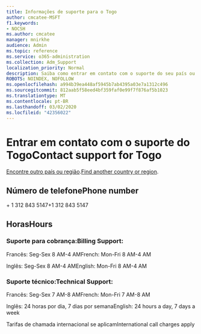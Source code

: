 ```yaml
---
title: Informações de suporte para o Togo
author: cmcatee-MSFT
f1.keywords:
- NOCSH
ms.author: cmcatee
manager: mnirkhe
audience: Admin
ms.topic: reference
ms.service: o365-administration
ms.collection: Adm_Support
localization_priority: Normal
description: Saiba como entrar em contato com o suporte do seu país ou região.
ROBOTS: NOINDEX, NOFOLLOW
ms.openlocfilehash: a994b39ea448af5945b7ab4395a03e7a1312c496
ms.sourcegitcommit: 812aab5f58eed4bf359faf0e99f7f876af5b1023
ms.translationtype: MT
ms.contentlocale: pt-BR
ms.lasthandoff: 03/02/2020
ms.locfileid: "42356022"
---
```

# <a name="contact-support-for-togo"></a><span data-ttu-id="56ac9-103">Entrar em contato com o suporte do Togo</span><span class="sxs-lookup"><span data-stu-id="56ac9-103">Contact support for Togo</span></span>

<span data-ttu-id="56ac9-104">[Encontre outro país ou região](../contact-support-for-business-products.md).</span><span class="sxs-lookup"><span data-stu-id="56ac9-104">[Find another country or region](../contact-support-for-business-products.md).</span></span>

## <a name="phone-number"></a><span data-ttu-id="56ac9-105">Número de telefone</span><span class="sxs-lookup"><span data-stu-id="56ac9-105">Phone number</span></span>
<span data-ttu-id="56ac9-106">+ 1 312 843 5147</span><span class="sxs-lookup"><span data-stu-id="56ac9-106">+1 312 843 5147</span></span>

## <a name="hours"></a><span data-ttu-id="56ac9-107">Horas</span><span class="sxs-lookup"><span data-stu-id="56ac9-107">Hours</span></span>
### <a name="billing-support"></a><span data-ttu-id="56ac9-108">Suporte para cobrança:</span><span class="sxs-lookup"><span data-stu-id="56ac9-108">Billing Support:</span></span>

<span data-ttu-id="56ac9-109">Francês: Seg-Sex 8 AM-4 AM</span><span class="sxs-lookup"><span data-stu-id="56ac9-109">French: Mon-Fri 8 AM-4 AM</span></span>

<span data-ttu-id="56ac9-110">Inglês: Seg-Sex 8 AM-4 AM</span><span class="sxs-lookup"><span data-stu-id="56ac9-110">English: Mon-Fri 8 AM-4 AM</span></span>

### <a name="technical-support"></a><span data-ttu-id="56ac9-111">Suporte técnico:</span><span class="sxs-lookup"><span data-stu-id="56ac9-111">Technical Support:</span></span>

<span data-ttu-id="56ac9-112">Francês: Seg-Sex 7 AM-8 AM</span><span class="sxs-lookup"><span data-stu-id="56ac9-112">French: Mon-Fri 7 AM-8 AM</span></span>

<span data-ttu-id="56ac9-113">Inglês: 24 horas por dia, 7 dias por semana</span><span class="sxs-lookup"><span data-stu-id="56ac9-113">English: 24 hours a day, 7 days a week</span></span>

<span data-ttu-id="56ac9-114">Tarifas de chamada internacional se aplicam</span><span class="sxs-lookup"><span data-stu-id="56ac9-114">International call charges apply</span></span>
